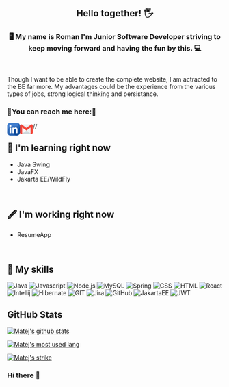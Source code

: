 <h2 align="center">
  Hello together! 🖐
</h2>
<h3 align="center">
🖥️ My name is Roman I'm Junior Software Developer striving to keep moving forward and having the fun by this. 💻
</h3>
<br>

Though I want to be able to create the complete website, I am actracted to the BE far more.
My advantages could be the experience from the various types of jobs, strong logical thinking and persistance.
<br>

### 🤝You can reach me here:🤝
//<a href="https://www.linkedin.com/in/matej-thomka-ab2212286/"><img align="left" src="https://raw.githubusercontent.com/MatejThomka/MatejThomka/main/images/linkedin.png" alt="linkedin" width="30px"/></a>
<a href="https://mail.google.com/mail/?view=cm&source=mailto&to=roman.milata.za@gmail.com"><img align="left" src="https://raw.githubusercontent.com/MatejThomka/MatejThomka/main/images/gmail.png" alt="gmail" width="30px"/></a>
<br>


## 🔬 I'm learning right now

- Java Swing
- JavaFX
- Jakarta EE/WildFly
<br>

## 🖋️ I'm working right now

- ResumeApp
<br>

## 🚀 My skills

![Java](https://img.shields.io/badge/Java-ED8B00?style=for-the-badge&logo=openjdk&logoColor=white)
![Javascript](https://img.shields.io/badge/JavaScript-F7DF1E?style=for-the-badge&logo=javascript&logoColor=black)
![Node.js](https://img.shields.io/badge/Node.js-43853D?style=for-the-badge&logo=node.js&logoColor=white)
![MySQL](https://img.shields.io/badge/MySQL-00000F?style=for-the-badge&logo=mysql&logoColor=white)
![Spring](https://img.shields.io/badge/Spring-6DB33F?style=for-the-badge&logo=spring&logoColor=white)
![CSS](https://img.shields.io/badge/CSS-239120?&style=for-the-badge&logo=css3&logoColor=white)
![HTML](https://img.shields.io/badge/HTML-239120?style=for-the-badge&logo=html5&logoColor=white)
![React](https://img.shields.io/badge/React-20232A?style=for-the-badge&logo=react&logoColor=61DAFB)
![Intellij](https://img.shields.io/badge/IntelliJ_IDEA-000000.svg?style=for-the-badge&logo=intellij-idea&logoColor=white)
![Hibernate](https://img.shields.io/badge/Hibernate-59666C?style=for-the-badge&logo=Hibernate&logoColor=white)
![GIT](https://img.shields.io/badge/GIT-E44C30?style=for-the-badge&logo=git&logoColor=white)
![Jira](https://img.shields.io/badge/Jira-0052CC?style=for-the-badge&logo=Jira&logoColor=white)
![GitHub](https://img.shields.io/badge/github-%23121011.svg?style=for-the-badge&logo=github&logoColor=white)
![JakartaEE](https://img.shields.io/badge/Jakarta%20EE-FA5C05?style=for-the-badge&logo=Jakarta&logoColor=white)
![JWT](https://img.shields.io/badge/JWT-black?style=for-the-badge&logo=JSON%20web%20tokens)
<br>

## GitHub Stats
[![Matej's github stats](https://github-readme-stats.vercel.app/api?username=MatejThomka)](https://github.com/MatejThomka)
<br>

[![Matej's most used lang](https://github-readme-stats.vercel.app/api/top-langs/?username=MatejThomka)](https://github.com/MatejThomka)
<br>

[![Matej's strike](https://github-readme-streak-stats.herokuapp.com/?user=MatejThomka)](https://github.com/MatejThomka)




### Hi there 👋

<!--
**milatrma/milatrma** is a ✨ _special_ ✨ repository because its `README.md` (this file) appears on your GitHub profile.

Here are some ideas to get you started:

- 🔭 I’m currently working on ...
- 🌱 I’m currently learning ...
- 👯 I’m looking to collaborate on ...
- 🤔 I’m looking for help with ...
- 💬 Ask me about ...
- 📫 How to reach me: ...
- 😄 Pronouns: ...
- ⚡ Fun fact: ...
-->
